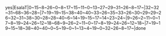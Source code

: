 yes|EsalaT|0~15~8~26~0~8~17~15~11~0~13~27~29~31~26~8~17~|32~32~31~68~36~28~|7~19~19~15~38~40~40~33~26~35~33~26~30~29~29~26~32~31~38~30~28~28~40~6~14~19~15~17~14~23~24~|9~26~2~11~0~17~8~19~24~26~12~18~68~9~26~2~11~0~17~8~19~24~26~12~18~|7~19~19~15~18~38~40~40~0~5~19~0~1~13~4~19~0~32~26~8~17~|done
